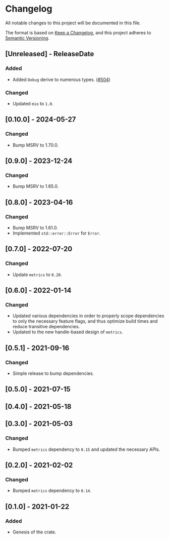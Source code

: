 # Changelog
All notable changes to this project will be documented in this file.

The format is based on [Keep a Changelog](https://keepachangelog.com/en/1.0.0/),
and this project adheres to [Semantic Versioning](https://semver.org/spec/v2.0.0.html).

<!-- next-header -->

## [Unreleased] - ReleaseDate

### Added

- Added `Debug` derive to numerous types. ([#504](https://github.com/metrics-rs/metrics/pull/504))

### Changed

- Updated `mio` to `1.0`.

## [0.10.0] - 2024-05-27

### Changed

- Bump MSRV to 1.70.0.

## [0.9.0] - 2023-12-24

### Changed

- Bump MSRV to 1.65.0.

## [0.8.0] - 2023-04-16

### Changed

- Bump MSRV to 1.61.0.
- Implemented `std::error::Error` for `Error`.

## [0.7.0] - 2022-07-20

### Changed

- Update `metrics` to `0.20`.

## [0.6.0] - 2022-01-14

### Changed
- Updated various dependencies in order to properly scope dependencies to only the necessary feature
  flags, and thus optimize build times and reduce transitive dependencies.
- Updated to the new handle-based design of `metrics`.

## [0.5.1] - 2021-09-16

### Changed
- Simple release to bump dependencies.

## [0.5.0] - 2021-07-15

## [0.4.0] - 2021-05-18

## [0.3.0] - 2021-05-03

### Changed
- Bumped `metrics` dependency to `0.15` and updated the necessary APIs.

## [0.2.0] - 2021-02-02
### Changed
- Bumped `metrics` dependency to `0.14`.

## [0.1.0] - 2021-01-22
### Added
- Genesis of the crate.
